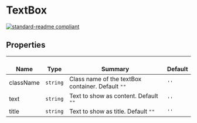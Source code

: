 # TextBox
  [![standard-readme compliant](https://img.shields.io/badge/standard--readme-OK-green.svg?style=flat-square)](https://github.com/RichardLitt/standard-readme)
  

  ## Properties
  | </br>Name | </br>Type | </br>Summary | </br>Default | 
| ---- | ---- | ---- | ---- |
| className | `string` | Class name of the textBox container. Default `""` | `''` |
| text | `string` | Text to show as content. Default `""` | `''` |
| title | `string` | Text to show as title. Default `""` | `''` |